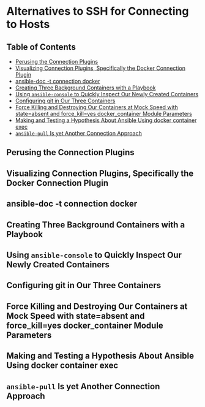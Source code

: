# Alternatives to SSH for Connecting to Hosts

## Table of Contents

<!-- START doctoc generated TOC please keep comment here to allow auto update -->
<!-- DON'T EDIT THIS SECTION, INSTEAD RE-RUN doctoc TO UPDATE -->

- [Perusing the Connection Plugins](#perusing-the-connection-plugins)
- [Visualizing Connection Plugins, Specifically the Docker Connection Plugin](#visualizing-connection-plugins-specifically-the-docker-connection-plugin)
- [ansible-doc -t connection docker](#ansible-doc--t-connection-docker)
- [Creating Three Background Containers with a Playbook](#creating-three-background-containers-with-a-playbook)
- [Using `ansible-console` to Quickly Inspect Our Newly Created Containers](#using-ansible-console-to-quickly-inspect-our-newly-created-containers)
- [Configuring git in Our Three Containers](#configuring-git-in-our-three-containers)
- [Force Killing and Destroying Our Containers at Mock Speed with state=absent and force_kill=yes docker_container Module Parameters](#force-killing-and-destroying-our-containers-at-mock-speed-with-stateabsent-and-force_killyes-docker_container-module-parameters)
- [Making and Testing a Hypothesis About Ansible Using docker container exec](#making-and-testing-a-hypothesis-about-ansible-using-docker-container-exec)
- [`ansible-pull` Is yet Another Connection Approach](#ansible-pull-is-yet-another-connection-approach)

<!-- END doctoc generated TOC please keep comment here to allow auto update -->

## Perusing the Connection Plugins

## Visualizing Connection Plugins, Specifically the Docker Connection Plugin

## ansible-doc -t connection docker

## Creating Three Background Containers with a Playbook

## Using `ansible-console` to Quickly Inspect Our Newly Created Containers

## Configuring git in Our Three Containers

## Force Killing and Destroying Our Containers at Mock Speed with state=absent and force_kill=yes docker_container Module Parameters

## Making and Testing a Hypothesis About Ansible Using docker container exec

## `ansible-pull` Is yet Another Connection Approach
